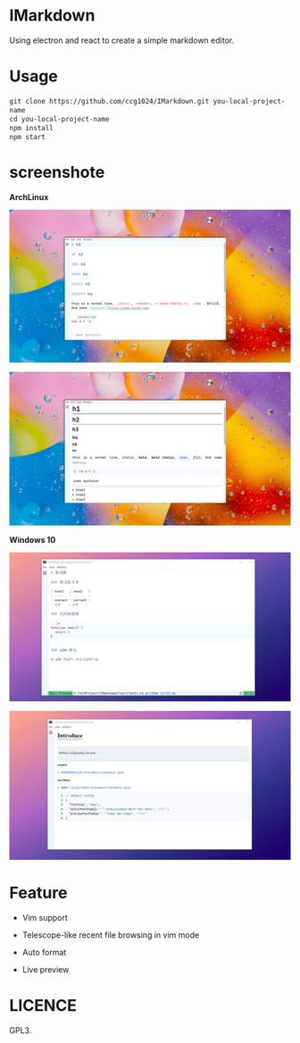 # IMarkdown

Using electron and react to create a simple markdown editor.

# Usage

```shel
git clone https://github.com/ccg1024/IMarkdown.git you-local-project-name
cd you-local-project-name
npm install
npm start
```

# screenshote

**ArchLinux**

![editor](./img/third_.png)

![preview](./img/third-p.png)

**Windows 10**

![new feature](./img/win.png)

![defualt config](./img/win-4-23.png)

# Feature

- Vim support

- Telescope-like recent file browsing in vim mode

- Auto format

- Live preview

# LICENCE

GPL3.
